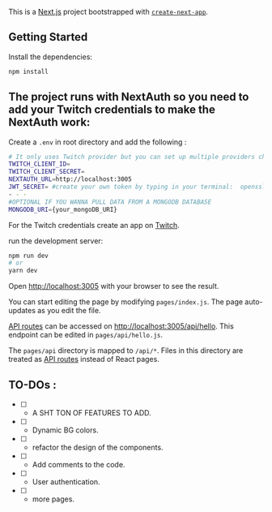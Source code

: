This is a [Next.js](https://nextjs.org/) project bootstrapped with [`create-next-app`](https://github.com/vercel/next.js/tree/canary/packages/create-next-app).

## Getting Started

Install the dependencies:
```bash
npm install
```
The project runs with NextAuth so you need to add your Twitch credentials to make the NextAuth work:
---
Create a `.env` in root directory and add the following : 

```bash
# It only uses Twitch provider but you can set up multiple providers check the list in NextAuth Docs. 
TWITCH_CLIENT_ID= 
TWITCH_CLIENT_SECRET=
NEXTAUTH_URL=http://localhost:3005
JWT_SECRET= #create your own token by typing in your terminal:  openssl rand -base64 32 t
- - - 
#OPTIONAL IF YOU WANNA PULL DATA FROM A MONGODB DATABASE
MONGODB_URI={your_mongoDB_URI}

```
For the Twitch credentials create an app on [Twitch](https://dev.twitch.tv/console/).

run the development server:

```bash
npm run dev
# or
yarn dev
```

Open [http://localhost:3005](http://localhost:3005) with your browser to see the result.

You can start editing the page by modifying `pages/index.js`. The page auto-updates as you edit the file.

[API routes](https://nextjs.org/docs/api-routes/introduction) can be accessed on [http://localhost:3005/api/hello](http://localhost:3005/api/hello). This endpoint can be edited in `pages/api/hello.js`.

The `pages/api` directory is mapped to `/api/*`. Files in this directory are treated as [API routes](https://nextjs.org/docs/api-routes/introduction) instead of React pages.


## TO-DOs : 
- [ ] -  A SHT TON OF FEATURES TO ADD. 
- [ ] - Dynamic BG colors.
- [ ] - refactor the design of the components.
- [ ] - Add comments to the code.
- [ ] - User authentication.
- [ ] - more pages.

